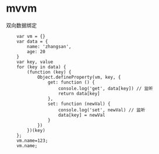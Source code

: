 # mvvm
  双向数据绑定
  
        var vm = {}
        var data = {
            name: 'zhangsan',
            age: 20
        }
        var key, value
        for (key in data) {
            (function (key) {
                Object.defineProperty(vm, key, {
                    get: function () {
                        console.log('get', data[key]) // 监听
                        return data[key]
                    },
                    set: function (newVal) {
                        console.log('set', newVal) // 监听
                        data[key] = newVal
                    }
                })
            })(key)
        };
        vm.name=123;
        vm.name;
